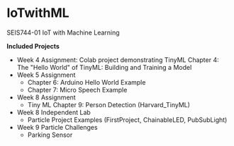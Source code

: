 # IoTwithML
SEIS744-01 IoT with Machine Learning

<b> Included Projects </b>
* Week 4 Assignment: Colab project demonstrating TinyML Chapter 4: The "Hello World" of TinyML: Building and Training a Model
* Week 5 Assignment
  * Chapter 6: Arduino Hello World Example
  * Chapter 7: Micro Speech Example
* Week 8 Assignment
  * Tiny ML Chapter 9: Person Detection (Harvard_TinyML)
* Week 8 Independent Lab
  * Particle Project Examples (FirstProject, ChainableLED, PubSubLight)
* Week 9 Particle Challenges
  * Parking Sensor
